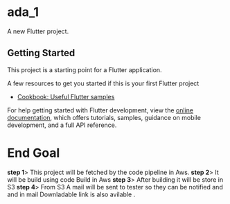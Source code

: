 # ada_1

A new Flutter project.

## Getting Started
This project is a starting point for a Flutter application.

A few resources to get you started if this is your first Flutter project 
- [Cookbook: Useful Flutter samples](https://docs.flutter.dev/cookbook)

For help getting started with Flutter development, view the
[online documentation](https://docs.flutter.dev/), which offers tutorials,
samples, guidance on mobile development, and a full API reference.

# End Goal

**step 1**> This project will be fetched by the code pipeline in Aws.
**step 2**> It will be build using code Build in Aws
**step 3**> After building it will be store in S3
**step 4**> From S3 A mail will be sent to tester so they can be notified and and in mail Downladable link is also avilable .
